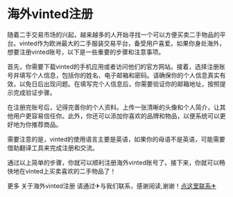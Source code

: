 # 海外vinted注册

随着二手交易市场的兴起，越来越多的人开始寻找一个可以方便买卖二手物品的平台。vinted作为欧洲最大的二手服装交易平台，备受用户喜爱。如果你身处海外，想要注册vinted账号，以下是一些重要的步骤和注意事项。

首先，你需要下载vinted的手机应用或者访问他们的官方网站。接着，选择注册账号并填写个人信息，包括你的姓名、电子邮箱和密码。请确保你的个人信息真实有效，以免日后出现问题。在填写完个人信息后，你需要验证你的邮箱地址，按照提示完成验证步骤。

在注册完账号后，记得完善你的个人资料。上传一张清晰的头像和个人简介，让其他用户更容易信任你。此外，你还可以添加你喜欢的品牌和物品，以便系统可以更好地为你推荐商品。

需要注意的是，vinted的使用语言主要是英语，如果你的母语不是英语，可能需要借助翻译工具来完成注册和交流。

通过以上简单的步骤，你就可以顺利注册海外vinted账号了。接下来，你就可以畅快地在vinted上买卖喜欢的二手物品了！

更多 关于海外vinted注册 请通过✈与我们联系，感谢阅读,谢谢！[点这里联系✈](https://abc.k02.cc)